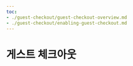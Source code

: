 ```yaml
---
toc:
- ./guest-checkout/guest-checkout-overview.md
- ./guest-checkout/enabling-guest-checkout.md
---
```

# 게스트 체크아웃
